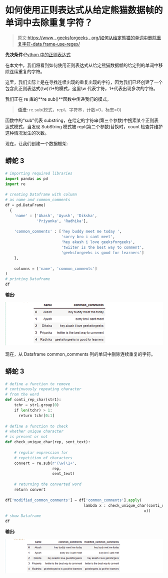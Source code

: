# 如何使用正则表达式从给定熊猫数据帧的单词中去除重复字符？

> 原文:[https://www . geeksforgeeks . org/如何从给定熊猫的单词中删除重复字符-data frame-use-regex/](https://www.geeksforgeeks.org/how-to-remove-repetitive-characters-from-words-of-the-given-pandas-dataframe-using-regex/)

**先决条件:**[Python 中的正则表达式](https://www.geeksforgeeks.org/regular-expression-python-examples-set-1/)

在本文中，我们将看到如何使用正则表达式从给定熊猫数据帧的给定列的单词中移除连续重复的字符。

这里，我们实际上是在寻找连续出现的重复出现的字符，因为我们已经创建了一个包含此正则表达式(\w)\1+的模式，这里\w 代表字符，1+代表出现多次的字符。

我们正在 re 库的**re sub()**函数中传递我们的模式。

> **语法:** re.sub(模式，repl，字符串，计数=0，标志=0)

函数中的“sub”代表 substring，在给定的字符串(第三个参数)中搜索某个正则表达式模式，当发现 SubString 模式被 repl(第二个参数)替换时，count 检查并维护这种情况发生的次数。

现在，让我们创建一个数据框架:

## 蟒蛇 3

```py
# importing required libraries
import pandas as pd
import re

# creating Dataframe with column
# as name and common_comments
df = pd.DataFrame(
  {
    'name' : ['Akash', 'Ayush', 'Diksha',
              'Priyanka', 'Radhika'],

    'common_comments' : ['hey buddy meet me today ',
                         'sorry bro i cant meet',
                         'hey akash i love geeksforgeeks',
                         'twiiter is the best way to comment',
                         'geeksforgeeks is good for learners']
    },

    columns = ['name', 'common_comments']
)
# printing Dataframe
df
```

**输出:**

![](img/8054d70e35e068d7c959e106529ad1f1.png)

现在，从 Dataframe common_comments 列的单词中删除连续重复的字符。

## 蟒蛇 3

```py
# define a function to remove
# continuously repeating character
# from the word
def conti_rep_char(str1):
    tchr = str1.group(0)
    if len(tchr) > 1:
      return tchr[0:1]

# define a function to check
# whether unique character
# is present or not
def check_unique_char(rep, sent_text):

    # regular expression for
    # repetition of characters
    convert = re.sub(r'(\w)\1+',
                     rep,
                     sent_text)

    # returning the converted word
    return convert

df['modified_common_comments'] = df['common_comments'].apply(
                                   lambda x : check_unique_char(conti_rep_char,
                                                              x))
# show Dataframe
df
```

**输出:**

![](img/d99aa58b4c71f5b94caf6bf674463945.png)